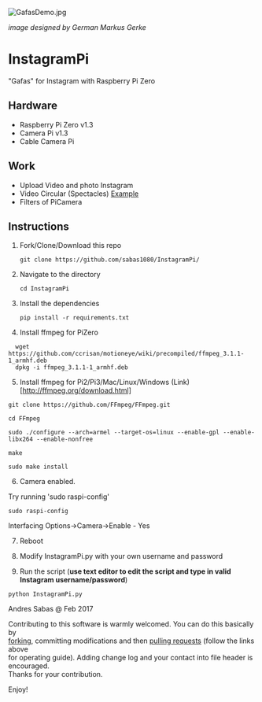 ![GafasDemo.jpg](http://i.dailymail.co.uk/i/pix/2012/07/25/article-2178792-14362C90000005DC-659_634x259.jpg)

_image designed by German Markus Gerke_

# InstagramPi

"Gafas" for Instagram with Raspberry Pi Zero

## Hardware

- Raspberry Pi Zero v1.3
- Camera Pi v1.3
- Cable Camera Pi

## Work

- Upload Video and photo Instagram
- Video Circular (Spectacles) [Example](https://www.instagram.com/p/BTFAyHPjp47/?taken-by=xhabas)
- Filters of PiCamera

## Instructions

1. Fork/Clone/Download this repo

    `git clone https://github.com/sabas1080/InstagramPi/`


2. Navigate to the directory

    `cd InstagramPi`


3. Install the dependencies

    `pip install -r requirements.txt`

4. Install ffmpeg for PiZero

```
  wget https://github.com/ccrisan/motioneye/wiki/precompiled/ffmpeg_3.1.1-1_armhf.deb
  dpkg -i ffmpeg_3.1.1-1_armhf.deb
```

5. Install ffmpeg for Pi2/Pi3/Mac/Linux/Windows (Link)[http://ffmpeg.org/download.html]

  ```
  git clone https://github.com/FFmpeg/FFmpeg.git

  cd FFmpeg

  sudo ./configure --arch=armel --target-os=linux --enable-gpl --enable-libx264 --enable-nonfree

  make

  sudo make install
  ```

6. Camera enabled.

Try running 'sudo raspi-config'

  `sudo raspi-config`

Interfacing Options->Camera->Enable - Yes

7. Reboot

8. Modify InstagramPi.py with your own username and password

9. Run the script (**use text editor to edit the script and type in valid Instagram username/password**)

  `python InstagramPi.py`


Andres Sabas @ Feb 2017


Contributing to this software is warmly welcomed. You can do this basically by<br>
[forking](https://help.github.com/articles/fork-a-repo), committing modifications and then [pulling requests](https://help.github.com/articles/using-pull-requests) (follow the links above<br>
for operating guide). Adding change log and your contact into file header is encouraged.<br>
Thanks for your contribution.

Enjoy!
